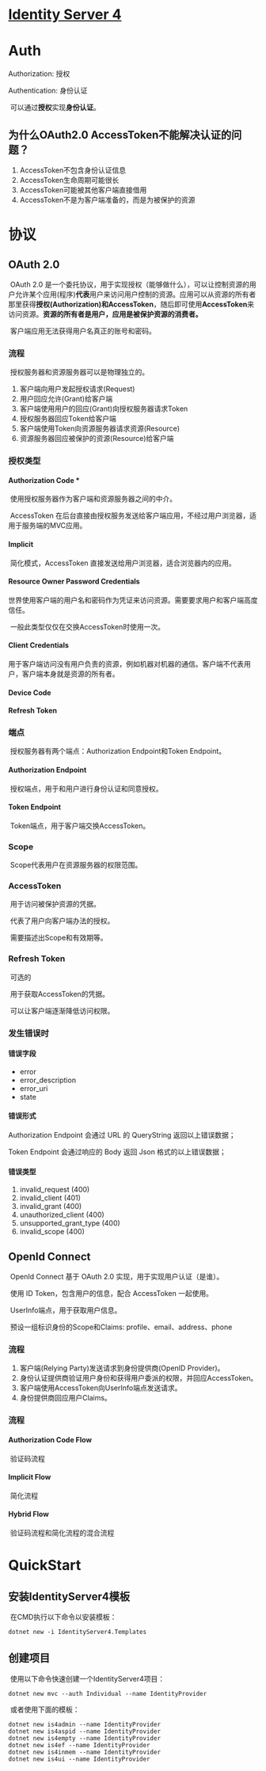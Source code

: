 # [Identity Server 4](http://www.identityserver.com.cn/)

# Auth

Authorization: 授权

Authentication: 身份认证

​	可以通过**授权**实现**身份认证**。

## 为什么OAuth2.0 AccessToken不能解决认证的问题？

1. AccessToken不包含身份认证信息
2. AccessToken生命周期可能很长
3. AccessToken可能被其他客户端直接借用
4. AccessToken不是为客户端准备的，而是为被保护的资源

# 协议

## OAuth 2.0

​	OAuth 2.0 是一个委托协议，用于实现授权（能够做什么），可以让控制资源的用户允许某个应用(程序)**代表**用户来访问用户控制的资源。应用可以从资源的所有者那里获得**授权(Authorization)**和**AccessToken**，随后即可使用**AccessToken**来访问资源。**资源的所有者是用户，应用是被保护资源的消费者。**

​	客户端应用无法获得用户名真正的账号和密码。

### 流程

​	授权服务器和资源服务器可以是物理独立的。

1. 客户端向用户发起授权请求(Request)
2. 用户回应允许(Grant)给客户端
3. 客户端使用用户的回应(Grant)向授权服务器请求Token
4. 授权服务器回应Token给客户端
5. 客户端使用Token向资源服务器请求资源(Resource)
6. 资源服务器回应被保护的资源(Resource)给客户端

### 授权类型

#### Authorization Code *

​	使用授权服务器作为客户端和资源服务器之间的中介。

​	AccessToken 在后台直接由授权服务发送给客户端应用，不经过用户浏览器，适用于服务端的MVC应用。

#### Implicit

​	简化模式，AccessToken 直接发送给用户浏览器，适合浏览器内的应用。

#### Resource Owner Password Credentials

​	世界使用客户端的用户名和密码作为凭证来访问资源。需要要求用户和客户端高度信任。

​	一般此类型仅仅在交换AccessToken时使用一次。

#### Client Credentials

​	用于客户端访问没有用户负责的资源，例如机器对机器的通信。客户端不代表用户，客户端本身就是资源的所有者。

#### Device Code

#### Refresh Token

### 端点

​	授权服务器有两个端点：Authorization Endpoint和Token Endpoint。

#### Authorization Endpoint

​	授权端点，用于和用户进行身份认证和同意授权。

#### Token Endpoint

​	Token端点，用于客户端交换AccessToken。

### Scope

​	Scope代表用户在资源服务器的权限范围。

### AccessToken

​	用于访问被保护资源的凭据。

​	代表了用户向客户端办法的授权。

​	需要描述出Scope和有效期等。

### Refresh Token

​	可选的

​	用于获取AccessToken的凭据。

​	可以让客户端逐渐降低访问权限。

### 发生错误时

#### 错误字段

- error
- error_description
- error_uri
- state

#### 错误形式

Authorization Endpoint 会通过 URL 的 QueryString 返回以上错误数据；

Token Endpoint 会通过响应的 Body 返回 Json 格式的以上错误数据；

#### 错误类型

1. invalid_request (400)
2. invalid_client (401)
3. invalid_grant (400)
4. unauthorized_client (400)
5. unsupported_grant_type (400)
6. invalid_scope (400)

## OpenId Connect

​	OpenId Connect 基于 OAuth 2.0 实现，用于实现用户认证（是谁）。

​	使用 ID Token，包含用户的信息，配合 AccessToken 一起使用。

​	UserInfo端点，用于获取用户信息。

​	预设一组标识身份的Scope和Claims: profile、email、address、phone

### 流程

1. 客户端(Relying Party)发送请求到身份提供商(OpenID Provider)。
2. 身份认证提供商验证用户身份和获得用户委派的权限，并回应AccessToken。
3. 客户端使用AccessToken向UserInfo端点发送请求。
4. 身份提供商回应用户Claims。

### 流程

#### Authorization Code Flow

​	验证码流程

#### Implicit Flow

​	简化流程

#### Hybrid Flow

​	验证码流程和简化流程的混合流程

# QuickStart

## 安装IdentityServer4模板

​	在CMD执行以下命令以安装模板：

```
dotnet new -i IdentityServer4.Templates
```

## 创建项目

​	使用以下命令快速创建一个IdentityServer4项目：

```
dotnet new mvc --auth Individual --name IdentityProvider
```

​	或者使用下面的模板：

```
dotnet new is4admin --name IdentityProvider
dotnet new is4aspid --name IdentityProvider
dotnet new is4empty --name IdentityProvider
dotnet new is4ef --name IdentityProvider
dotnet new is4inmem --name IdentityProvider
dotnet new is4ui --name IdentityProvider
```

